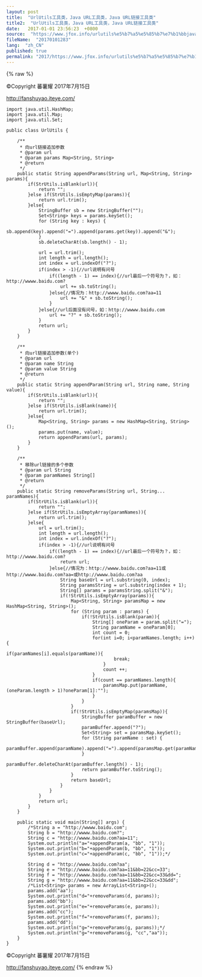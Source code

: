```yaml
---
layout: post
title:  "UrlUtils工具类，Java URL工具类，Java URL链接工具类"
title2:  "UrlUtils工具类，Java URL工具类，Java URL链接工具类"
date:   2017-01-01 23:56:23  +0800
source:  "https://www.jfox.info/urlutils%e5%b7%a5%e5%85%b7%e7%b1%bbjavaurl%e5%b7%a5%e5%85%b7%e7%b1%bbjavaurl%e9%93%be%e6%8e%a5%e5%b7%a5%e5%85%b7%e7%b1%bb.html"
fileName:  "20170101283"
lang:  "zh_CN"
published: true
permalink: "2017/https://www.jfox.info/urlutils%e5%b7%a5%e5%85%b7%e7%b1%bbjavaurl%e5%b7%a5%e5%85%b7%e7%b1%bbjavaurl%e9%93%be%e6%8e%a5%e5%b7%a5%e5%85%b7%e7%b1%bb.html"
---
```

{% raw %}
>>>>>>>>>>>>>>>>>>>>>>>>>>>>>>>>

©Copyright 蕃薯耀 2017年7月15日

http://fanshuyao.iteye.com/

    import java.util.HashMap;
    import java.util.Map;
    import java.util.Set;
    
    public class UrlUtils {
    
    	/**
    	 * 向url链接追加参数
    	 * @param url
    	 * @param params Map<String, String>
    	 * @return
    	 */
    	public static String appendParams(String url, Map<String, String> params){
    		if(StrUtils.isBlank(url)){
    			return "";
    		}else if(StrUtils.isEmptyMap(params)){
    			return url.trim();
    		}else{
    			StringBuffer sb = new StringBuffer("");
    			Set<String> keys = params.keySet();
    			for (String key : keys) {
    				sb.append(key).append("=").append(params.get(key)).append("&");
    			}
    			sb.deleteCharAt(sb.length() - 1);
    			
    			url = url.trim();
    			int length = url.length();
    			int index = url.indexOf("?");
    			if(index > -1){//url说明有问号
    				if((length - 1) == index){//url最后一个符号为？，如：http://wwww.baidu.com?
    					url += sb.toString();
    				}else{//情况为：http://wwww.baidu.com?aa=11
    					url += "&" + sb.toString();
    				}
    			}else{//url后面没有问号，如：http://wwww.baidu.com
    				url += "?" + sb.toString();
    			}
    			return url;
    		}
    	}
    	
    	/**
    	 * 向url链接追加参数(单个)
    	 * @param url
    	 * @param name String
    	 * @param value String
    	 * @return
    	 */
    	public static String appendParam(String url, String name, String value){
    		if(StrUtils.isBlank(url)){
    			return "";
    		}else if(StrUtils.isBlank(name)){
    			return url.trim();
    		}else{
    			Map<String, String> params = new HashMap<String, String>();
    			params.put(name, value);
    			return appendParams(url, params);
    		}
    	}
    	
    	/**
    	 * 移除url链接的多个参数
    	 * @param url String
    	 * @param paramNames String[]
    	 * @return
    	 */
    	public static String removeParams(String url, String... paramNames){
    		if(StrUtils.isBlank(url)){
    			return "";
    		}else if(StrUtils.isEmptyArray(paramNames)){
    			return url.trim();
    		}else{
    			url = url.trim();
    			int length = url.length();
    			int index = url.indexOf("?");
    			if(index > -1){//url说明有问号
    				if((length - 1) == index){//url最后一个符号为？，如：http://wwww.baidu.com?
    					return url;
    				}else{//情况为：http://wwww.baidu.com?aa=11或http://wwww.baidu.com?aa=或http://wwww.baidu.com?aa
    					String baseUrl = url.substring(0, index);
    					String paramsString = url.substring(index + 1);
    					String[] params = paramsString.split("&");
    					if(!StrUtils.isEmptyArray(params)){
    						Map<String, String> paramsMap = new HashMap<String, String>();
    						for (String param : params) {
    							if(!StrUtils.isBlank(param)){
    								String[] oneParam = param.split("=");
    								String paramName = oneParam[0];
    								int count = 0;
    								for(int i=0; i<paramNames.length; i++){
    									if(paramNames[i].equals(paramName)){
    										break;
    									}
    									count ++;
    								}
    								if(count == paramNames.length){
    									paramsMap.put(paramName, (oneParam.length > 1)?oneParam[1]:"");
    								}
    							}
    						}
    						if(!StrUtils.isEmptyMap(paramsMap)){
    							StringBuffer paramBuffer = new StringBuffer(baseUrl);
    							paramBuffer.append("?");
    							Set<String> set = paramsMap.keySet();
    							for (String paramName : set) {
    								paramBuffer.append(paramName).append("=").append(paramsMap.get(paramName)).append("&");
    							}
    							paramBuffer.deleteCharAt(paramBuffer.length() - 1);
    							return paramBuffer.toString();
    						}
    						return baseUrl;
    					}
    				}
    			}
    			return url;
    		}
    	}
    	
    	public static void main(String[] args) {
    		/*String a = "http://wwww.baidu.com";
    		String b = "http://wwww.baidu.com?";
    		String c = "http://wwww.baidu.com?aa=11";
    		System.out.println("a="+appendParam(a, "bb", "1"));
    		System.out.println("b="+appendParam(b, "bb", "1"));
    		System.out.println("c="+appendParam(c, "bb", "1"));*/
    		
    		String d = "http://wwww.baidu.com?aa";
    		String e = "http://wwww.baidu.com?aa=11&bb=22&cc=33";
    		String f = "http://wwww.baidu.com?aa=11&bb=22&cc=33&dd=";
    		String g = "http://wwww.baidu.com?aa=11&bb=22&cc=33&dd";
    		/*List<String> params = new ArrayList<String>();
    		params.add("aa");
    		System.out.println("d="+removeParams(d, params));
    		params.add("bb");
    		System.out.println("e="+removeParams(e, params));
    		params.add("cc");
    		System.out.println("f="+removeParams(f, params));
    		params.add("dd");
    		System.out.println("g="+removeParams(g, params));*/
    		System.out.println("g="+removeParams(g, "cc","aa"));
    	}
    }
    

>>>>>>>>>>>>>>>>>>>>>>>>>>>>>>>>

©Copyright 蕃薯耀 2017年7月15日

http://fanshuyao.iteye.com/
{% endraw %}
